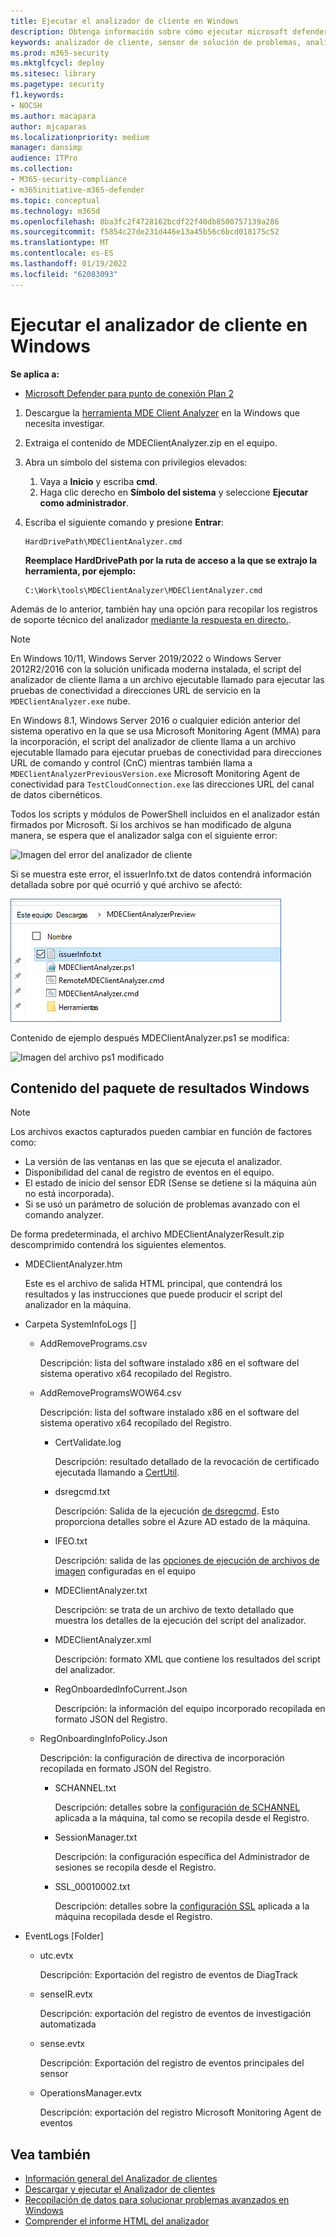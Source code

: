 ```yaml
---
title: Ejecutar el analizador de cliente en Windows
description: Obtenga información sobre cómo ejecutar microsoft defender para endpoint client analyzer en Windows.
keywords: analizador de cliente, sensor de solución de problemas, analizador, mdeanalyzer, windows
ms.prod: m365-security
ms.mktglfcycl: deploy
ms.sitesec: library
ms.pagetype: security
f1.keywords:
- NOCSH
ms.author: macapara
author: mjcaparas
ms.localizationpriority: medium
manager: dansimp
audience: ITPro
ms.collection:
- M365-security-compliance
- m365initiative-m365-defender
ms.topic: conceptual
ms.technology: m365d
ms.openlocfilehash: 8ba3fc2f4728162bcdf22f40db8500757139a286
ms.sourcegitcommit: f5854c27de231d446e13a45b56c6bcd018175c52
ms.translationtype: MT
ms.contentlocale: es-ES
ms.lasthandoff: 01/19/2022
ms.locfileid: "62083093"
---
```

# <a name="run-the-client-analyzer-on-windows"></a>Ejecutar el analizador de cliente en Windows

**Se aplica a:**
- [Microsoft Defender para punto de conexión Plan 2](https://go.microsoft.com/fwlink/p/?linkid=2154037)

1. Descargue la [herramienta MDE Client Analyzer](https://aka.ms/mdatpanalyzer) en la Windows que necesita investigar.

2. Extraiga el contenido de MDEClientAnalyzer.zip en el equipo.

3. Abra un símbolo del sistema con privilegios elevados:
    1. Vaya a **Inicio** y escriba **cmd**.
    2. Haga clic derecho en **Símbolo del sistema** y seleccione **Ejecutar como administrador**.

4. Escriba el siguiente comando y presione **Entrar**:

   ```dos
   HardDrivePath\MDEClientAnalyzer.cmd
   ```

   **Reemplace HardDrivePath por la ruta de acceso a la que se extrajo la herramienta, por ejemplo:**

   ```dos
   C:\Work\tools\MDEClientAnalyzer\MDEClientAnalyzer.cmd
   ```

Además de lo anterior, también hay una opción para recopilar los registros de soporte técnico del analizador [mediante la respuesta en directo.](troubleshoot-collect-support-log.md).

> [!NOTE]
> En Windows 10/11, Windows Server 2019/2022 o Windows Server 2012R2/2016 con la [](configure-server-endpoints.md#new-functionality-in-the-modern-unified-solution-for-windows-server-2012-r2-and-2016-preview) solución unificada moderna instalada, el script del analizador de cliente llama a un archivo ejecutable llamado para ejecutar las pruebas de conectividad a direcciones URL de servicio en la `MDEClientAnalyzer.exe` nube.
>
> En Windows 8.1, Windows Server 2016 o cualquier edición anterior del sistema operativo en la que se usa Microsoft Monitoring Agent (MMA) para la incorporación, el script del analizador de cliente llama a un archivo ejecutable llamado para ejecutar pruebas de conectividad para direcciones URL de comando y control (CnC) mientras también llama a `MDEClientAnalyzerPreviousVersion.exe` Microsoft Monitoring Agent de conectividad para `TestCloudConnection.exe` las direcciones URL del canal de datos cibernéticos.


Todos los scripts y módulos de PowerShell incluidos en el analizador están firmados por Microsoft.
Si los archivos se han modificado de alguna manera, se espera que el analizador salga con el siguiente error:

![Imagen del error del analizador de cliente](images/sigerror.png)


Si se muestra este error, el issuerInfo.txt de datos contendrá información detallada sobre por qué ocurrió y qué archivo se afectó:

![Imagen de la información del emisor](images/issuerinfo.png)


Contenido de ejemplo después MDEClientAnalyzer.ps1 se modifica:

![Imagen del archivo ps1 modificado](images/modified-ps1.png)



## <a name="result-package-contents-on-windows"></a>Contenido del paquete de resultados Windows

> [!NOTE]
> Los archivos exactos capturados pueden cambiar en función de factores como:
>
> - La versión de las ventanas en las que se ejecuta el analizador.
> - Disponibilidad del canal de registro de eventos en el equipo.
> - El estado de inicio del sensor EDR (Sense se detiene si la máquina aún no está incorporada).
> - Si se usó un parámetro de solución de problemas avanzado con el comando analyzer.

De forma predeterminada, el archivo MDEClientAnalyzerResult.zip descomprimido contendrá los siguientes elementos.

- MDEClientAnalyzer.htm

  Este es el archivo de salida HTML principal, que contendrá los resultados y las instrucciones que puede producir el script del analizador en la máquina.

- Carpeta SystemInfoLogs \[\]
  - AddRemovePrograms.csv

    Descripción: lista del software instalado x86 en el software del sistema operativo x64 recopilado del Registro.

  - AddRemoveProgramsWOW64.csv

    Descripción: lista del software instalado x86 en el software del sistema operativo x64 recopilado del Registro.

    - CertValidate.log

      Descripción: resultado detallado de la revocación de certificado ejecutada llamando a [CertUtil](/windows-server/administration/windows-commands/certutil).

    - dsregcmd.txt

      Descripción: Salida de la ejecución [de dsregcmd](/azure/active-directory/devices/troubleshoot-device-dsregcmd). Esto proporciona detalles sobre el Azure AD estado de la máquina.

    - IFEO.txt

      Descripción: salida de las [opciones de ejecución de archivos de imagen](/previous-versions/windows/desktop/xperf/image-file-execution-options) configuradas en el equipo

    - MDEClientAnalyzer.txt

      Descripción: se trata de un archivo de texto detallado que muestra los detalles de la ejecución del script del analizador.

    - MDEClientAnalyzer.xml

      Descripción: formato XML que contiene los resultados del script del analizador.

    - RegOnboardedInfoCurrent.Json

      Descripción: la información del equipo incorporado recopilada en formato JSON del Registro.

  - RegOnboardingInfoPolicy.Json

    Descripción: la configuración de directiva de incorporación recopilada en formato JSON del Registro.

    - SCHANNEL.txt

      Descripción: detalles sobre la [configuración de SCHANNEL](/windows-server/security/tls/manage-tls) aplicada a la máquina, tal como se recopila desde el Registro.

    - SessionManager.txt

      Descripción: la configuración específica del Administrador de sesiones se recopila desde el Registro.

    - SSL_00010002.txt

      Descripción: detalles sobre la [configuración SSL](/windows-server/security/tls/manage-tls) aplicada a la máquina recopilada desde el Registro.

- EventLogs [Folder]

  - utc.evtx

    Descripción: Exportación del registro de eventos de DiagTrack

  - senseIR.evtx

    Descripción: exportación del registro de eventos de investigación automatizada

  - sense.evtx

    Descripción: Exportación del registro de eventos principales del sensor

  - OperationsManager.evtx

    Descripción: exportación del registro Microsoft Monitoring Agent de eventos




## <a name="see-also"></a>Vea también

- [Información general del Analizador de clientes](overview-client-analyzer.md)
- [Descargar y ejecutar el Analizador de clientes](download-client-analyzer.md)
- [ Recopilación de datos para solucionar problemas avanzados en Windows](data-collection-analyzer.md)
- [Comprender el informe HTML del analizador](analyzer-report.md)
